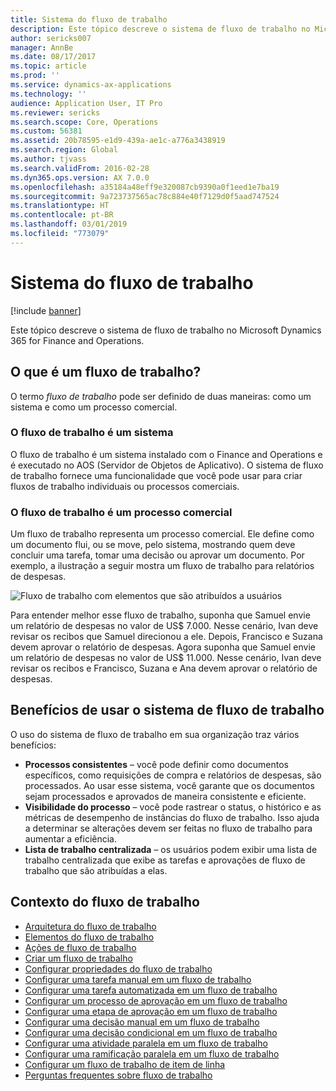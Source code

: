 ```yaml
---
title: Sistema do fluxo de trabalho
description: Este tópico descreve o sistema de fluxo de trabalho no Microsoft Dynamics 365 for Finance and Operations.
author: sericks007
manager: AnnBe
ms.date: 08/17/2017
ms.topic: article
ms.prod: ''
ms.service: dynamics-ax-applications
ms.technology: ''
audience: Application User, IT Pro
ms.reviewer: sericks
ms.search.scope: Core, Operations
ms.custom: 56381
ms.assetid: 20b78595-e1d9-439a-ae1c-a776a3438919
ms.search.region: Global
ms.author: tjvass
ms.search.validFrom: 2016-02-28
ms.dyn365.ops.version: AX 7.0.0
ms.openlocfilehash: a35184a48eff9e320087cb9390a0f1eed1e7ba19
ms.sourcegitcommit: 9a723737565ac78c884e40f7129d0f5aad747524
ms.translationtype: HT
ms.contentlocale: pt-BR
ms.lasthandoff: 03/01/2019
ms.locfileid: "773079"
---
```

# <a name="workflow-system"></a>Sistema do fluxo de trabalho

[!include [banner](../includes/banner.md)]

Este tópico descreve o sistema de fluxo de trabalho no Microsoft Dynamics 365 for Finance and Operations.

## <a name="what-is-workflow"></a>O que é um fluxo de trabalho?

O termo *fluxo de trabalho* pode ser definido de duas maneiras: como um sistema e como um processo comercial.

### <a name="workflow-is-a-system"></a>O fluxo de trabalho é um sistema

O fluxo de trabalho é um sistema instalado com o Finance and Operations e é executado no AOS (Servidor de Objetos de Aplicativo). O sistema de fluxo de trabalho fornece uma funcionalidade que você pode usar para criar fluxos de trabalho individuais ou processos comerciais.

### <a name="workflow-is-a-business-process"></a>O fluxo de trabalho é um processo comercial

Um fluxo de trabalho representa um processo comercial. Ele define como um documento flui, ou se move, pelo sistema, mostrando quem deve concluir uma tarefa, tomar uma decisão ou aprovar um documento. Por exemplo, a ilustração a seguir mostra um fluxo de trabalho para relatórios de despesas.

![Fluxo de trabalho com elementos que são atribuídos a usuários](./media/workflow_user.gif)

Para entender melhor esse fluxo de trabalho, suponha que Samuel envie um relatório de despesas no valor de US$ 7.000. Nesse cenário, Ivan deve revisar os recibos que Samuel direcionou a ele. Depois, Francisco e Suzana devem aprovar o relatório de despesas. Agora suponha que Samuel envie um relatório de despesas no valor de US$ 11.000. Nesse cenário, Ivan deve revisar os recibos e Francisco, Suzana e Ana devem aprovar o relatório de despesas.

## <a name="benefits-of-using-the-workflow-system"></a>Benefícios de usar o sistema de fluxo de trabalho

O uso do sistema de fluxo de trabalho em sua organização traz vários benefícios:

- **Processos consistentes** – você pode definir como documentos específicos, como requisições de compra e relatórios de despesas, são processados. Ao usar esse sistema, você garante que os documentos sejam processados e aprovados de maneira consistente e eficiente.
- **Visibilidade do processo** – você pode rastrear o status, o histórico e as métricas de desempenho de instâncias do fluxo de trabalho. Isso ajuda a determinar se alterações devem ser feitas no fluxo de trabalho para aumentar a eficiência.
- **Lista de trabalho centralizada** – os usuários podem exibir uma lista de trabalho centralizada que exibe as tarefas e aprovações de fluxo de trabalho que são atribuídas a elas.


## <a name="workflow-content"></a>Contexto do fluxo de trabalho

+ [Arquitetura do fluxo de trabalho](workflow-system-architecture.md)
+ [Elementos do fluxo de trabalho](workflow-elements.md)
+ [Ações de fluxo de trabalho](workflow-actions.md)
+ [Criar um fluxo de trabalho](create-workflow.md)
+ [Configurar propriedades do fluxo de trabalho](configure-workflow-properties.md)
+ [Configurar uma tarefa manual em um fluxo de trabalho](configure-manual-task-workflow.md)
+ [Configurar uma tarefa automatizada em um fluxo de trabalho](configure-automated-task-workflow.md)
+ [Configurar um processo de aprovação em um fluxo de trabalho](configure-approval-process-workflow.md)
+ [Configurar uma etapa de aprovação em um fluxo de trabalho](configure-approval-step-workflow.md)
+ [Configurar uma decisão manual em um fluxo de trabalho](configure-manual-decision-workflow.md)
+ [Configurar uma decisão condicional em um fluxo de trabalho](configure-conditional-decision-workflow.md)
+ [Configurar uma atividade paralela em um fluxo de trabalho](configure-parallel-activity-workflow.md)
+ [Configurar uma ramificação paralela em um fluxo de trabalho](configure-parallel-branch-workflow.md)
+ [Configurar um fluxo de trabalho de item de linha](configure-line-item-workflow.md)
+ [Perguntas frequentes sobre fluxo de trabalho](workflow-FAQ.md)
